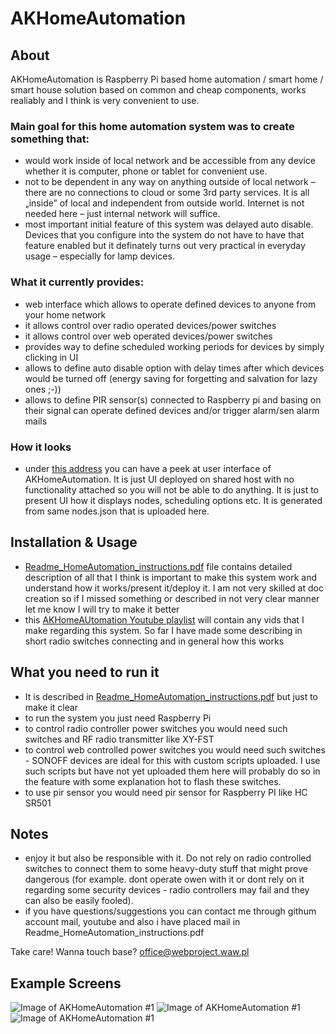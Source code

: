 # AKHomeAutomation

## About

AKHomeAutomation is Raspberry Pi based home automation / smart home / smart house solution based on common and cheap components, works realiably and I think is very convenient to use.

### Main goal for this home automation system was to create something that:
- would work inside of local network and be accessible from any device whether it is computer, phone or tablet for convenient use.
- not to be dependent in any way on anything outside of local network – there are no connections to cloud or some 3rd party services. It is all „inside” of local and independent from outside world. Internet is not needed here – just internal network will suffice.
- most important initial feature of this system was delayed auto disable. Devices that you configure into the system do not have to have that feature enabled but it definately turns out very practical in everyday usage – especially for lamp devices.

### What it currently provides:
- web interface which allows to operate defined devices to anyone from your home network
- it allows control over radio operated devices/power switches
- it allows control over web operated devices/power switches
- provides way to define scheduled working periods for devices by simply clicking in UI
- allows to define auto disable option with delay times after which devices would be turned off (energy saving for forgetting and salvation for lazy ones ;-))
- allows to define PIR sensor(s) connected to Raspberry pi and basing on their signal can operate defined devices and/or trigger alarm/sen alarm mails

### How it looks
- under <a href="http://cultrides.com/test/Github/AKHomeAutomation" target="_blank">this address</a> you can have a peek at user interface of AKHomeAutomation. It is just UI deployed on shared host with no functionality attached so you will not be able to do anything. It is just to present UI how it displays nodes, scheduling options  etc. It is generated from same nodes.json that is uploaded here.

## Installation & Usage

- <a href="https://github.com/Sznapsollo/AKHomeAutomation/blob/master/Readme_HomeAutomation_instructions.pdf" target="_blank">Readme_HomeAutomation_instructions.pdf</a> file contains detailed description of all that I think is important to make this system work and understand how it works/present it/deploy it. I am not very skilled at doc creation so if I missed something or described in not very clear manner let me know I will try to make it better
- this <a href="https://www.youtube.com/watch?v=C19ARWDYR3c&list=PLjd2MVjW6mhFygrvXyVcdNoq6pHK8MdUW" target="_blank">AKHomeAUtomation Youtube playlist</a> will contain any vids that I make regarding this system. So far I have made some describing in short radio switches connecting and in general how this works

## What you need to run it

- It is described in <a href="https://github.com/Sznapsollo/AKHomeAutomation/blob/master/Readme_HomeAutomation_instructions.pdf" target="_blank">Readme_HomeAutomation_instructions.pdf</a> but just to make it clear
- to run the system you just need Raspberry Pi
- to control radio controller power switches you would need such switches and RF radio transmitter like XY-FST
- to control web controlled power switches you would need such switches - SONOFF devices are ideal for this with custom scripts uploaded. I use such scripts but have not yet uploaded them here will probably do so in the feature with some explanation hot to flash these switches.
- to use pir sensor you would need pir sensor for Raspberry PI like HC SR501

## Notes
- enjoy it but also be responsible with it. Do not rely on radio controlled switches to connect them to some heavy-duty stuff that might prove dangerous (for example. dont operate owen with it or dont rely on it regarding some security devices - radio controllers may fail and they can also be easily fooled).
- if you have questions/suggestions you can contact me through githum account mail, youtube and also i have placed mail in Readme_HomeAutomation_instructions.pdf

Take care!
Wanna touch base? office@webproject.waw.pl

## Example Screens

![Image of AKHomeAutomation #1](http://cultrides.com/test/Github/AKHomeAutomation/screen2.JPG)
![Image of AKHomeAutomation #1](http://cultrides.com/test/Github/AKHomeAutomation/screen1.JPG)
![Image of AKHomeAutomation #1](http://cultrides.com/test/Github/AKHomeAutomation/screen3.JPG)
